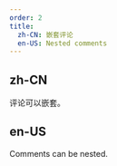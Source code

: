 ```yaml
---
order: 2
title:
  zh-CN: 嵌套评论
  en-US: Nested comments
---
```


## zh-CN

评论可以嵌套。

## en-US

Comments can be nested.


